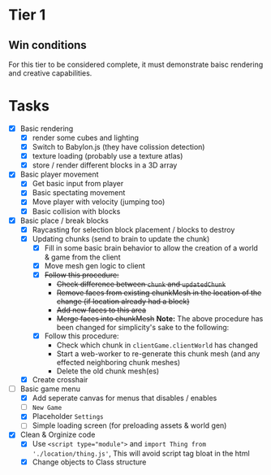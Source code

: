 # Tier 1

## Win conditions
For this tier to be considered complete, it must demonstrate baisc rendering and creative capabilities.

# Tasks
- [X] Basic rendering
    - [X] render some cubes and lighting
    - [X] Switch to Babylon.js (they have colission detection)
    - [X] texture loading (probably use a texture atlas)
    - [X] store / render different blocks in a 3D array
- [X] Basic player movement
    - [X] Get basic input from player
    - [X] Basic spectating movement
    - [X] Move player with velocity (jumping too)
    - [X] Basic collision with blocks
- [X] Basic place / break blocks
    - [X] Raycasting for selection block placement / blocks to destroy
    - [X] Updating chunks (send to brain to update the chunk)
        - [X] Fill in some basic brain behavior to allow the creation of a world & game from the client
        - [X] Move mesh gen logic to client
        - [X] ~~Follow this procedure:~~
            - ~~Check difference between `chunk` and `updatedChunk`~~
            - ~~Remove faces from existing chunkMesh in the location of the change (if location already had a block)~~
            - ~~Add new faces to this area~~
            - ~~Merge faces into chunkMesh~~
        **Note:** The above procedure has been changed for simplicity's sake to the following:
        - [X] Follow this procedure:
            - Check which chunk in `clientGame.clientWorld` has changed
            - Start a web-worker to re-generate this chunk mesh (and any effected neighboring chunk meshes)
            - Delete the old chunk mesh(es)
    - [X] Create crosshair
- [ ] Basic game menu
    - [X] Add seperate canvas for menus that disables / enables
    - [ ] `New Game`
    - [X] Placeholder `Settings`
    - [ ] Simple loading screen (for preloading assets & world gen)
- [X] Clean & Orginize code
    - [X] Use `<script type="module">` and `import Thing from './location/thing.js'`, This will avoid script tag bloat in the html
    - [X] Change objects to Class structure